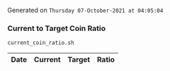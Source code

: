 Generated on `Thursday 07-October-2021 at 04:05:04`

### Current to Target Coin Ratio
`current_coin_ratio.sh`

Date|Current|Target|Ratio
---|---|---|---
